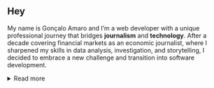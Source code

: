 ## Hey

My name is Gonçalo Amaro and I’m a web developer with a unique professional journey that bridges **journalism** and **technology**. After a decade covering financial markets as an economic journalist, where I sharpened my skills in data analysis, investigation, and storytelling, I decided to embrace a new challenge and transition into software development.

<details>
  <summary>Read more</summary>

In early 2025, I started a Full-stack Development certification at Udemy, from The App Brewery (London), building prototypes, some of which even grew into MVPs. I’ve worked on frontend projects—creating intuitive interfaces, UI/UX, animations, and performance optimization with **HTML, CSS, JavaScript, Bootstrap, jQuery, and React**, as well as backend development with **Node.js/Express, PostgreSQL, and REST APIs**, with a strong emphasis on security and scalability.

I also have hands-on experience in conversational AI, designing intelligent workflows, training agents, and integrating frameworks like Botpress and Chatbase into enterprise solutions. Still learning and always will be.

### 💻 Tech Stack

| Frontend | Backend | Conversational AI |
|----------|---------|-------------------|
| ![HTML5](https://img.shields.io/badge/HTML5-E34F26?style=for-the-badge&logo=html5&logoColor=white) | ![Node.js](https://img.shields.io/badge/Node.js-43853D?style=for-the-badge&logo=node.js&logoColor=white) | ![Botpress](https://img.shields.io/badge/Botpress-00AEEF?style=for-the-badge&logo=botpress&logoColor=white) |
| ![CSS3](https://img.shields.io/badge/CSS3-1572B6?style=for-the-badge&logo=css3&logoColor=white) | ![Express.js](https://img.shields.io/badge/Express.js-404D59?style=for-the-badge) | ![Chatbase](https://img.shields.io/badge/Chatbase-FF6F00?style=for-the-badge&logo=openai&logoColor=white) |
| ![JavaScript](https://img.shields.io/badge/JavaScript-F7DF1E?style=for-the-badge&logo=javascript&logoColor=black) | ![PostgreSQL](https://img.shields.io/badge/PostgreSQL-316192?style=for-the-badge&logo=postgresql&logoColor=white) | |
| ![React](https://img.shields.io/badge/React-20232A?style=for-the-badge&logo=react&logoColor=61DAFB) | ![REST API](https://img.shields.io/badge/REST-02569B?style=for-the-badge&logo=rest&logoColor=white) | |
| ![Bootstrap](https://img.shields.io/badge/Bootstrap-563D7C?style=for-the-badge&logo=bootstrap&logoColor=white) | | |
| ![jQuery](https://img.shields.io/badge/jQuery-0769AD?style=for-the-badge&logo=jquery&logoColor=white) | | |
</details>
